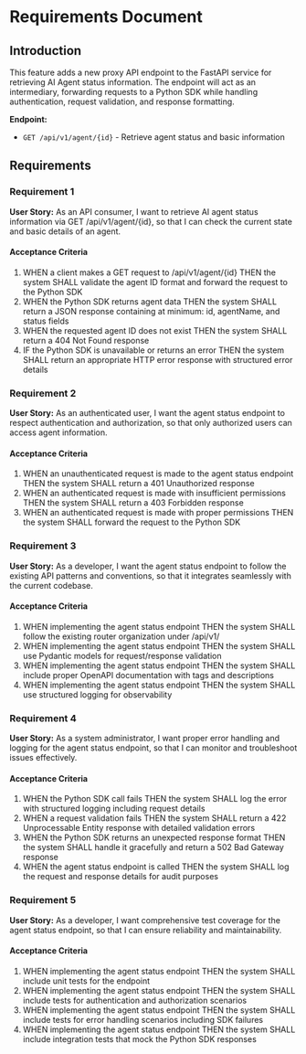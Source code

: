 # Requirements Document

## Introduction

This feature adds a new proxy API endpoint to the FastAPI service for retrieving AI Agent status information. The endpoint will act as an intermediary, forwarding requests to a Python SDK while handling authentication, request validation, and response formatting.

**Endpoint:**
- `GET /api/v1/agent/{id}` - Retrieve agent status and basic information

## Requirements

### Requirement 1

**User Story:** As an API consumer, I want to retrieve AI agent status information via GET /api/v1/agent/{id}, so that I can check the current state and basic details of an agent.

#### Acceptance Criteria

1. WHEN a client makes a GET request to /api/v1/agent/{id} THEN the system SHALL validate the agent ID format and forward the request to the Python SDK
2. WHEN the Python SDK returns agent data THEN the system SHALL return a JSON response containing at minimum: id, agentName, and status fields
3. WHEN the requested agent ID does not exist THEN the system SHALL return a 404 Not Found response
4. IF the Python SDK is unavailable or returns an error THEN the system SHALL return an appropriate HTTP error response with structured error details

### Requirement 2

**User Story:** As an authenticated user, I want the agent status endpoint to respect authentication and authorization, so that only authorized users can access agent information.

#### Acceptance Criteria

1. WHEN an unauthenticated request is made to the agent status endpoint THEN the system SHALL return a 401 Unauthorized response
2. WHEN an authenticated request is made with insufficient permissions THEN the system SHALL return a 403 Forbidden response
3. WHEN an authenticated request is made with proper permissions THEN the system SHALL forward the request to the Python SDK

### Requirement 3

**User Story:** As a developer, I want the agent status endpoint to follow the existing API patterns and conventions, so that it integrates seamlessly with the current codebase.

#### Acceptance Criteria

1. WHEN implementing the agent status endpoint THEN the system SHALL follow the existing router organization under /api/v1/
2. WHEN implementing the agent status endpoint THEN the system SHALL use Pydantic models for request/response validation
3. WHEN implementing the agent status endpoint THEN the system SHALL include proper OpenAPI documentation with tags and descriptions
4. WHEN implementing the agent status endpoint THEN the system SHALL use structured logging for observability

### Requirement 4

**User Story:** As a system administrator, I want proper error handling and logging for the agent status endpoint, so that I can monitor and troubleshoot issues effectively.

#### Acceptance Criteria

1. WHEN the Python SDK call fails THEN the system SHALL log the error with structured logging including request details
2. WHEN a request validation fails THEN the system SHALL return a 422 Unprocessable Entity response with detailed validation errors
3. WHEN the Python SDK returns an unexpected response format THEN the system SHALL handle it gracefully and return a 502 Bad Gateway response
4. WHEN the agent status endpoint is called THEN the system SHALL log the request and response details for audit purposes

### Requirement 5

**User Story:** As a developer, I want comprehensive test coverage for the agent status endpoint, so that I can ensure reliability and maintainability.

#### Acceptance Criteria

1. WHEN implementing the agent status endpoint THEN the system SHALL include unit tests for the endpoint
2. WHEN implementing the agent status endpoint THEN the system SHALL include tests for authentication and authorization scenarios
3. WHEN implementing the agent status endpoint THEN the system SHALL include tests for error handling scenarios including SDK failures
4. WHEN implementing the agent status endpoint THEN the system SHALL include integration tests that mock the Python SDK responses